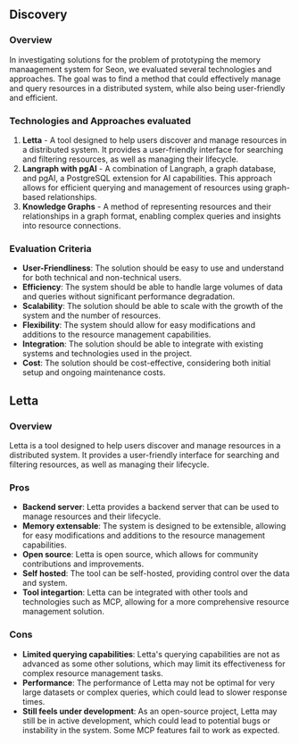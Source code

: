 ## Discovery

### Overview
In investigating solutions for the problem of prototyping the memory manaagement system for Seon, we evaluated several technologies and approaches. The goal was to find a method that could effectively manage and query resources in a distributed system, while also being user-friendly and efficient.

### Technologies and Approaches evaluated
1. **Letta** - A tool designed to help users discover and manage resources in a distributed system. It provides a user-friendly interface for searching and filtering resources, as well as managing their lifecycle.
2. **Langraph with pgAI** - A combination of Langraph, a graph database, and pgAI, a PostgreSQL extension for AI capabilities. This approach allows for efficient querying and management of resources using graph-based relationships.
3. **Knowledge Graphs** - A method of representing resources and their relationships in a graph format, enabling complex queries and insights into resource connections.

### Evaluation Criteria
- **User-Friendliness**: The solution should be easy to use and understand for both technical and non-technical users.
- **Efficiency**: The system should be able to handle large volumes of data and queries without significant performance degradation.
- **Scalability**: The solution should be able to scale with the growth of the system and the number of resources.
- **Flexibility**: The system should allow for easy modifications and additions to the resource management capabilities.
- **Integration**: The solution should be able to integrate with existing systems and technologies used in the project.
- **Cost**: The solution should be cost-effective, considering both initial setup and ongoing maintenance costs.

## Letta 
### Overview
Letta is a tool designed to help users discover and manage resources in a distributed system. It provides a user-friendly interface for searching and filtering resources, as well as managing their lifecycle.

### Pros
- **Backend server**: Letta provides a backend server that can be used to manage resources and their lifecycle.
- **Memory extensable**: The system is designed to be extensible, allowing for easy modifications and additions to the resource management capabilities.
- **Open source**: Letta is open source, which allows for community contributions and improvements.
- **Self hosted**: The tool can be self-hosted, providing control over the data and system.
- **Tool integartion**: Letta can be integrated with other tools and technologies such as MCP, allowing for a more comprehensive resource management solution.

### Cons
- **Limited querying capabilities**: Letta's querying capabilities are not as advanced as some other solutions, which may limit its effectiveness for complex resource management tasks.
- **Performance**: The performance of Letta may not be optimal for very large datasets or complex queries, which could lead to slower response times.
- **Still feels under development**: As an open-source project, Letta may still be in active development, which could lead to potential bugs or instability in the system. Some MCP features fail to work as expected.